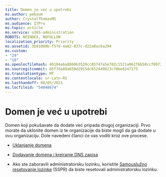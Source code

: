 ```yaml
---
title: Domen je već u upotrebi
ms.author: pebaum
author: CrystalThomasMS
ms.audience: ITPro
ms.topic: article
ms.service: o365-administration
ROBOTS: NOINDEX, NOFOLLOW
localization_priority: Priority
ms.assetid: 3b01008b-f57d-4a82-837c-d22a0ac6a294
ms.custom:
- "29"
- "10"
ms.openlocfilehash: 49104a6a8860b3520cc85747a5e702c1521a062f6b50ccf09738c4f0343d528e
ms.sourcegitcommit: b5f7da89a650d2915dc652449623c78be6247175
ms.translationtype: MT
ms.contentlocale: sr-Latn-RS
ms.lasthandoff: 08/05/2021
ms.locfileid: "54048674"
---
```

# <a name="the-domain-is-already-in-use"></a>Domen je već u upotrebi

Domen koji pokušavate da dodate već pripada drugoj organizaciji. Prvo morate da uklonite domen iz te organizacije da biste mogli da ga dodate u ovu organizaciju. Dole navedeni članci će vas voditi kroz ove procese.
  
- [Uklanjanje domena](https://docs.microsoft.com/microsoft-365/admin/get-help-with-domains/remove-a-domain)

- [Dodavanje domena i kreiranje DNS zapisa](https://docs.microsoft.com/microsoft-365/admin/get-help-with-domains/create-dns-records-at-any-dns-hosting-provider)

- Ako ste zaboravili administratorsku lozinku, koristite [Samouslužno resetovanje lozinke](https://passwordreset.microsoftonline.com/) (SSPR) da biste resetovali administratorsku lozinku.
